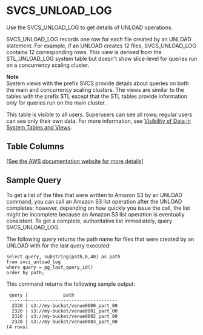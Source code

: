 # SVCS\_UNLOAD\_LOG<a name="r_SVCS_UNLOAD_LOG"></a>

Use the SVCS\_UNLOAD\_LOG to get details of UNLOAD operations\.

SVCS\_UNLOAD\_LOG records one row for each file created by an UNLOAD statement\. For example, if an UNLOAD creates 12 files, SVCS\_UNLOAD\_LOG contains 12 corresponding rows\. This view is derived from the STL\_UNLOAD\_LOG system table but doesn't show slice\-level for queries run on a concurrency scaling cluster\. 

**Note**  
System views with the prefix SVCS provide details about queries on both the main and concurrency scaling clusters\. The views are similar to the tables with the prefix STL except that the STL tables provide information only for queries run on the main cluster\.

This table is visible to all users\. Superusers can see all rows; regular users can see only their own data\. For more information, see [Visibility of Data in System Tables and Views](c_visibility-of-data.md)\.

## Table Columns<a name="r_SVCS_UNLOAD_LOG-table-columns"></a>

[\[See the AWS documentation website for more details\]](http://docs.aws.amazon.com/redshift/latest/dg/r_SVCS_UNLOAD_LOG.html)

## Sample Query<a name="r_SVCS_UNLOAD_LOG-sample-query"></a>

To get a list of the files that were written to Amazon S3 by an UNLOAD command, you can call an Amazon S3 list operation after the UNLOAD completes; however, depending on how quickly you issue the call, the list might be incomplete because an Amazon S3 list operation is eventually consistent\. To get a complete, authoritative list immediately, query SVCS\_UNLOAD\_LOG\.

The following query returns the path name for files that were created by an UNLOAD with for the last query executed:

```
select query, substring(path,0,40) as path
from svcs_unload_log
where query = pg_last_query_id()
order by path;
```

This command returns the following sample output: 

```
 query |             path
 ------+---------------------------------
  2320 | s3://my-bucket/venue0000_part_00
  2320 | s3://my-bucket/venue0001_part_00
  2320 | s3://my-bucket/venue0002_part_00
  2320 | s3://my-bucket/venue0003_part_00
(4 rows)
```